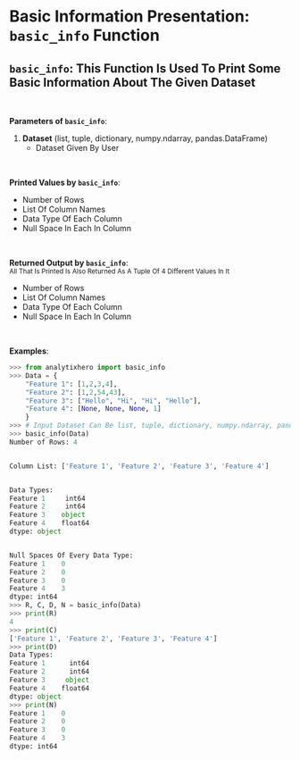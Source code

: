 # **Basic Information Presentation:**  `basic_info` Function

## `basic_info`: This Function Is Used To Print Some Basic Information About The Given Dataset <br>


<br>

**Parameters of `basic_info`**:
1. __Dataset__ (list, tuple, dictionary, numpy.ndarray, pandas.DataFrame) <br>
    - Dataset Given By User

<br>

**Printed Values by `basic_info`**:
- Number of Rows
- List Of Column Names
- Data Type Of Each Column
- Null Space In Each In Column

<br>

**Returned Output by `basic_info`**: <br>
<small> All That Is Printed Is Also Returned As A Tuple Of 4 Different Values In It </small>
- Number of Rows
- List Of Column Names
- Data Type Of Each Column
- Null Space In Each In Column

<br>

**Examples**:

```python
>>> from analytixhero import basic_info
>>> Data = {
    "Feature 1": [1,2,3,4],
    "Feature 2": [1,2,54,43],
    "Feature 3": ["Hello", "Hi", "Hi", "Hello"],
    "Feature 4": [None, None, None, 1]
    }
>>> # Input Dataset Can Be list, tuple, dictionary, numpy.ndarray, pandas.DataFrame
>>> basic_info(Data)
Number of Rows: 4


Column List: ['Feature 1', 'Feature 2', 'Feature 3', 'Feature 4']


Data Types:
Feature 1     int64
Feature 2     int64
Feature 3    object
Feature 4    float64
dtype: object


Null Spaces Of Every Data Type:
Feature 1    0
Feature 2    0
Feature 3    0
Feature 4    3
dtype: int64
>>> R, C, D, N = basic_info(Data)
>>> print(R)
4
>>> print(C)
['Feature 1', 'Feature 2', 'Feature 3', 'Feature 4']
>>> print(D)
Data Types:
Feature 1      int64
Feature 2      int64
Feature 3     object
Feature 4    float64
dtype: object
>>> print(N)
Feature 1    0
Feature 2    0
Feature 3    0
Feature 4    3
dtype: int64
```